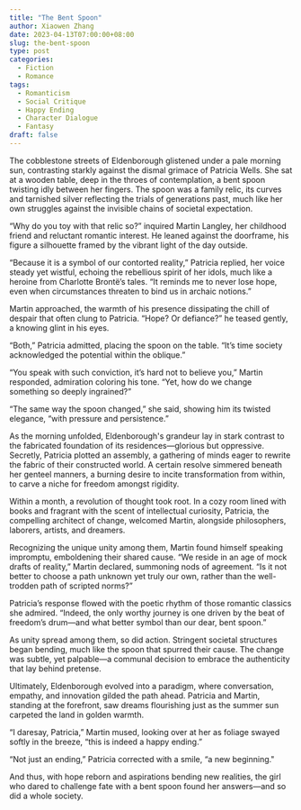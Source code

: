```yaml
---
title: "The Bent Spoon"
author: Xiaowen Zhang
date: 2023-04-13T07:00:00+08:00
slug: the-bent-spoon
type: post
categories:
  - Fiction
  - Romance
tags:
  - Romanticism
  - Social Critique
  - Happy Ending
  - Character Dialogue
  - Fantasy
draft: false
---
```


The cobblestone streets of Eldenborough glistened under a pale morning sun, contrasting starkly against the dismal grimace of Patricia Wells. She sat at a wooden table, deep in the throes of contemplation, a bent spoon twisting idly between her fingers. The spoon was a family relic, its curves and tarnished silver reflecting the trials of generations past, much like her own struggles against the invisible chains of societal expectation.

“Why do you toy with that relic so?” inquired Martin Langley, her childhood friend and reluctant romantic interest. He leaned against the doorframe, his figure a silhouette framed by the vibrant light of the day outside.

“Because it is a symbol of our contorted reality,” Patricia replied, her voice steady yet wistful, echoing the rebellious spirit of her idols, much like a heroine from Charlotte Brontë’s tales. “It reminds me to never lose hope, even when circumstances threaten to bind us in archaic notions.”

Martin approached, the warmth of his presence dissipating the chill of despair that often clung to Patricia. “Hope? Or defiance?” he teased gently, a knowing glint in his eyes.

“Both,” Patricia admitted, placing the spoon on the table. “It’s time society acknowledged the potential within the oblique.”

“You speak with such conviction, it’s hard not to believe you,” Martin responded, admiration coloring his tone. “Yet, how do we change something so deeply ingrained?”

“The same way the spoon changed,” she said, showing him its twisted elegance, “with pressure and persistence.”

As the morning unfolded, Eldenborough's grandeur lay in stark contrast to the fabricated foundation of its residences—glorious but oppressive. Secretly, Patricia plotted an assembly, a gathering of minds eager to rewrite the fabric of their constructed world. A certain resolve simmered beneath her genteel manners, a burning desire to incite transformation from within, to carve a niche for freedom amongst rigidity.

Within a month, a revolution of thought took root. In a cozy room lined with books and fragrant with the scent of intellectual curiosity, Patricia, the compelling architect of change, welcomed Martin, alongside philosophers, laborers, artists, and dreamers.

Recognizing the unique unity among them, Martin found himself speaking impromptu, emboldening their shared cause. “We reside in an age of mock drafts of reality,” Martin declared, summoning nods of agreement. “Is it not better to choose a path unknown yet truly our own, rather than the well-trodden path of scripted norms?”

Patricia’s response flowed with the poetic rhythm of those romantic classics she admired. “Indeed, the only worthy journey is one driven by the beat of freedom’s drum—and what better symbol than our dear, bent spoon.”

As unity spread among them, so did action. Stringent societal structures began bending, much like the spoon that spurred their cause. The change was subtle, yet palpable—a communal decision to embrace the authenticity that lay behind pretense.

Ultimately, Eldenborough evolved into a paradigm, where conversation, empathy, and innovation gilded the path ahead. Patricia and Martin, standing at the forefront, saw dreams flourishing just as the summer sun carpeted the land in golden warmth.

“I daresay, Patricia,” Martin mused, looking over at her as foliage swayed softly in the breeze, “this is indeed a happy ending.”

“Not just an ending,” Patricia corrected with a smile, “a new beginning."

And thus, with hope reborn and aspirations bending new realities, the girl who dared to challenge fate with a bent spoon found her answers—and so did a whole society.